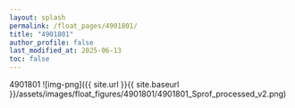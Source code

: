 ```yaml
---
layout: splash
permalink: /float_pages/4901801/
title: "4901801"
author_profile: false
last_modified_at: 2025-06-13
toc: false
---
```

 
4901801
![img-png]({{ site.url }}{{ site.baseurl }}/assets/images/float_figures/4901801/4901801_Sprof_processed_v2.png)